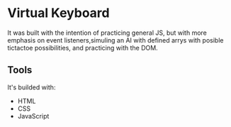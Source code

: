 # Virtual Keyboard


It was built with the intention of practicing general JS, but with more emphasis on event listeners,simuling an AI with defined arrys with posible tictactoe possibilities, and practicing with the DOM.

## Tools

It's builded with:
- HTML
- CSS
- JavaScript